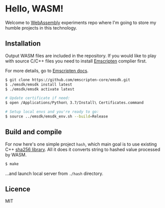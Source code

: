 # Hello, WASM!

Welcome to [WebAssembly](https://webassembly.org/) experiments repo where I'm going to store my humble projects in this technology.

## Installation

Output WASM files are included in the repository. If you would like to play with source C/C++ files you need to install [Emscripten](https://emscripten.org/) complier first.

For more details, go to [Emscripten docs](https://emscripten.org/docs/getting_started/downloads.html).

```bash
$ git clone https://github.com/emscripten-core/emsdk.git
$ ./emsdk/emsdk install latest
$ ./emsdk/emsdk activate latest

# Update certificate if need:
$ open /Applications/Python\ 3.7/Install\ Certificates.command

# Setup local envs and you're ready to go:
$ source ../emsdk/emsdk_env.sh --build=Release
```

## Build and compile

For now here's one simple project `hash`, which main goal is to use existing C++ [sha256 library](http://www.zedwood.com/article/cpp-sha256-function). All it does it converts string to hashed value processed by WASM.

```bash
$ make
```

...and launch local server from `./hash` directory.

## Licence

MIT
